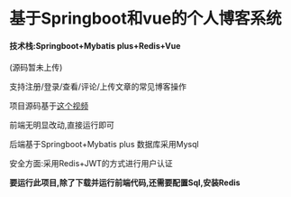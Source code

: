 # 基于Springboot和vue的个人博客系统



#### 技术栈:Springboot+Mybatis plus+Redis+Vue



(源码暂未上传)

支持注册/登录/查看/评论/上传文章的常见博客操作



项目源码基于[这个视频](https://www.bilibili.com/video/BV1Gb4y1d7zb)



前端无明显改动,直接运行即可



后端基于Springboot+Mybatis plus   数据库采用Mysql

安全方面:采用Redis+JWT的方式进行用户认证



<b>要运行此项目,除了下载并运行前端代码,还需要配置Sql,安装Redis</b>
